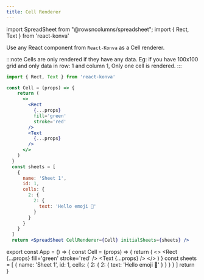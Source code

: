 ```yaml
---
title: Cell Renderer
---
```

import SpreadSheet from "@rowsncolumns/spreadsheet";
import { Rect, Text } from 'react-konva'

Use any React component from `React-Konva` as a Cell renderer. 

:::note
Cells are only rendered if they have any data. Eg: if you have 100x100 grid and only data in row: 1 and column 1, Only one cell is rendered.
:::

```jsx
import { Rect, Text } from 'react-konva'

const Cell = (props) => {
    return (
      <>
        <Rect
          {...props}
          fill='green'
          stroke='red'
        />
        <Text
          {...props}
        />
      </>
    )
  }
  const sheets = [
    {
      name: 'Sheet 1',
      id: 1,
      cells: {
        2: {
          2: {
            text: 'Hello emoji 💪'
          }
        }
      }
    }
  ]
  return <SpreadSheet CellRenderer={Cell} initialSheets={sheets} />
```

export const App = () => {
  const Cell = (props) => {
    return (
      <>
        <Rect
          {...props}
          fill='green'
          stroke='red'
        />
        <Text
          {...props}
        />
      </>
    )
  }
  const sheets = [
    {
      name: 'Sheet 1',
      id: 1,
      cells: {
        2: {
          2: {
            text: 'Hello emoji 💪'
          }
        }
      }
    }
  ]
  return <SpreadSheet autoFocus={false} CellRenderer={Cell} initialSheets={sheets} />
}

<App />